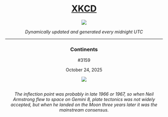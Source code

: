 
<h1 align="center"><a href="https://xkcd.com">XKCD</a></h1>
<div align="center">
    <img src="https://img.shields.io/github/last-commit/ShashashankThakur/XKCD?label=last%20updated" />
</div>

<p align="center"><i>Dynamically updated and generated every midnight UTC</i></p>
<hr>
<div align="center">
    <h3><strong>Continents</strong></h3>
    <p>#3159</p>
    <p>October 24, 2025</p>
    <img src="https://imgs.xkcd.com/comics/continents.png">
    <br></br>
    <p><i>The inflection point was probably in late 1966 or 1967, so when Neil Armstrong flew to space on Gemini 8, plate tectonics was not widely accepted, but when he landed on the Moon three years later it was the mainstream consensus.</i></p>
</div>
